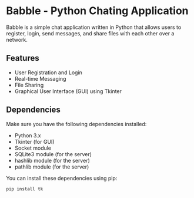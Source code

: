 # Babble - Python Chating Application

Babble is a simple chat application written in Python that allows users to register, login, send messages, and share files with each other over a network.

## Features
- User Registration and Login
- Real-time Messaging
- File Sharing
- Graphical User Interface (GUI) using Tkinter

## Dependencies

Make sure you have the following dependencies installed:

- Python 3.x
- Tkinter (for GUI)
- Socket module
- SQLite3 module (for the server)
- hashlib module (for the server)
- pathlib module (for the server)

You can install these dependencies using pip:

```sh
pip install tk
